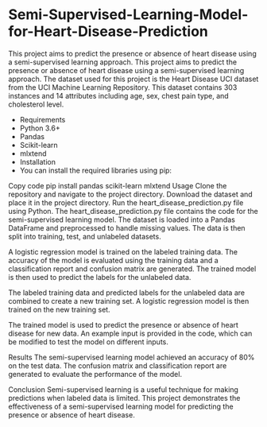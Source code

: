 # Semi-Supervised-Learning-Model-for-Heart-Disease-Prediction
This project aims to predict the presence or absence of heart disease using a semi-supervised learning approach.
This project aims to predict the presence or absence of heart disease using a semi-supervised learning approach. The dataset used for this project is the Heart Disease UCI dataset from the UCI Machine Learning Repository. This dataset contains 303 instances and 14 attributes including age, sex, chest pain type, and cholesterol level.

- Requirements
- Python 3.6+
- Pandas
- Scikit-learn
- mlxtend
- Installation
- You can install the required libraries using pip:

Copy code
pip install pandas scikit-learn mlxtend
Usage
Clone the repository and navigate to the project directory.
Download the dataset and place it in the project directory.
Run the heart_disease_prediction.py file using Python.
The heart_disease_prediction.py file contains the code for the semi-supervised learning model. The dataset is loaded into a Pandas DataFrame and preprocessed to handle missing values. The data is then split into training, test, and unlabeled datasets.

A logistic regression model is trained on the labeled training data. The accuracy of the model is evaluated using the training data and a classification report and confusion matrix are generated. The trained model is then used to predict the labels for the unlabeled data.

The labeled training data and predicted labels for the unlabeled data are combined to create a new training set. A logistic regression model is then trained on the new training set.

The trained model is used to predict the presence or absence of heart disease for new data. An example input is provided in the code, which can be modified to test the model on different inputs.

Results
The semi-supervised learning model achieved an accuracy of 80% on the test data. The confusion matrix and classification report are generated to evaluate the performance of the model.

Conclusion
Semi-supervised learning is a useful technique for making predictions when labeled data is limited. This project demonstrates the effectiveness of a semi-supervised learning model for predicting the presence or absence of heart disease.
